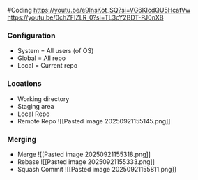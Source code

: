 #Coding 
https://youtu.be/e9lnsKot_SQ?si=VG6KIcdQU5HcatVw
https://youtu.be/0chZFIZLR_0?si=TL3cY2BDT-PJ0nXB
### Configuration
- System = All users (of OS)
- Global = All repo
- Local = Current repo
### Locations
- Working directory
- Staging area
- Local Repo
- Remote Repo
	![[Pasted image 20250921155145.png]]
### Merging
- Merge
	![[Pasted image 20250921155318.png]]
- Rebase
	![[Pasted image 20250921155333.png]]
- Squash Commit
	![[Pasted image 20250921155811.png]]